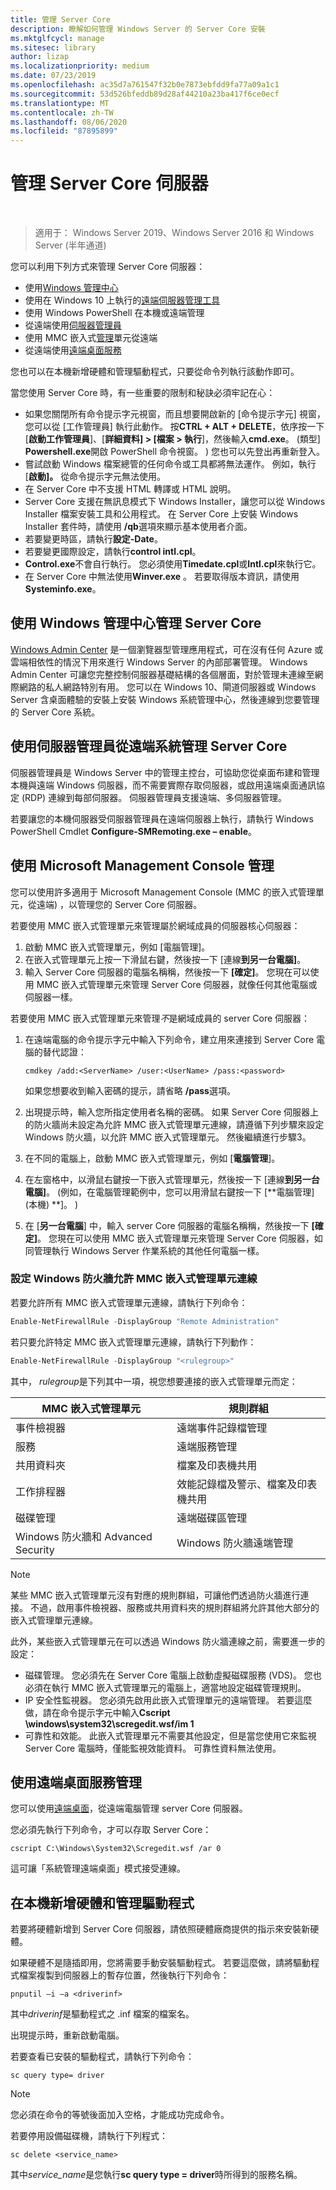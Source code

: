 ```yaml
---
title: 管理 Server Core
description: 瞭解如何管理 Windows Server 的 Server Core 安裝
ms.mktglfcycl: manage
ms.sitesec: library
author: lizap
ms.localizationpriority: medium
ms.date: 07/23/2019
ms.openlocfilehash: ac35d7a761547f32b0e7873ebfdd9fa77a09a1c1
ms.sourcegitcommit: 53d526bfeddb89d28af44210a23ba417f6ce0ecf
ms.translationtype: MT
ms.contentlocale: zh-TW
ms.lasthandoff: 08/06/2020
ms.locfileid: "87895899"
---
```

# <a name="manage-a-server-core-server"></a>管理 Server Core 伺服器
 
> 適用于： Windows Server 2019、Windows Server 2016 和 Windows Server (半年通道) 

您可以利用下列方式來管理 Server Core 伺服器：
- 使用[Windows 管理中心](../../manage/windows-admin-center/overview.md)
- 使用在 Windows 10 上執行的[遠端伺服器管理工具](../../remote/remote-server-administration-tools.md)
- 使用 Windows PowerShell 在本機或遠端管理
- 從遠端使用[伺服器管理員](../server-manager/server-manager.md)
- 使用 MMC 嵌入式[管理](#managing-with-microsoft-management-console)單元從遠端
- 從遠端使用[遠端桌面服務](#managing-with-remote-desktop-services)

您也可以在本機新增硬體和管理驅動程式，只要從命令列執行該動作即可。

當您使用 Server Core 時，有一些重要的限制和秘訣必須牢記在心：

- 如果您關閉所有命令提示字元視窗，而且想要開啟新的 [命令提示字元] 視窗，您可以從 [工作管理員] 執行此動作。 按**CTRL \+ ALT \+ DELETE**，依序按一下 [**啟動工作管理員**]、[**詳細資料] > [檔案 > 執行**]，然後輸入**cmd.exe**。  (類型] **Powershell.exe**開啟 PowerShell 命令視窗。 ) 您也可以先登出再重新登入。
- 嘗試啟動 Windows 檔案總管的任何命令或工具都將無法運作。 例如，執行 [**啟動]。** 從命令提示字元無法使用。
- 在 Server Core 中不支援 HTML 轉譯或 HTML 說明。
- Server Core 支援在無訊息模式下 Windows Installer，讓您可以從 Windows Installer 檔案安裝工具和公用程式。 在 Server Core 上安裝 Windows Installer 套件時，請使用 **/qb**選項來顯示基本使用者介面。
- 若要變更時區，請執行**設定-Date**。
- 若要變更國際設定，請執行**control intl.cpl**。
- **Control.exe**不會自行執行。 您必須使用**Timedate.cpl**或**Intl.cpl**來執行它。
- 在 Server Core 中無法使用**Winver.exe** 。 若要取得版本資訊，請使用**Systeminfo.exe**。

## <a name="managing-server-core-with-windows-admin-center"></a>使用 Windows 管理中心管理 Server Core
[Windows Admin Center](../../manage/windows-admin-center/overview.md) 是一個瀏覽器型管理應用程式，可在沒有任何 Azure 或雲端相依性的情況下用來進行 Windows Server 的內部部署管理。 Windows Admin Center 可讓您完整控制伺服器基礎結構的各個層面，對於管理未連線至網際網路的私人網路特別有用。 您可以在 Windows 10、閘道伺服器或 Windows Server 含桌面體驗的安裝上安裝 Windows 系統管理中心，然後連線到您要管理的 Server Core 系統。

## <a name="managing-server-core-remotely-with-server-manager"></a>使用伺服器管理員從遠端系統管理 Server Core

伺服器管理員是 Windows Server 中的管理主控台，可協助您從桌面布建和管理本機與遠端 Windows 伺服器，而不需要實際存取伺服器，或啟用遠端桌面通訊協定 (RDP) 連線到每部伺服器。 伺服器管理員支援遠端、多伺服器管理。

若要讓您的本機伺服器受伺服器管理員在遠端伺服器上執行，請執行 Windows PowerShell Cmdlet **Configure-SMRemoting.exe – enable**。

## <a name="managing-with-microsoft-management-console"></a>使用 Microsoft Management Console 管理

您可以使用許多適用于 Microsoft Management Console (MMC 的嵌入式管理單元，從遠端) ，以管理您的 Server Core 伺服器。

若要使用 MMC 嵌入式管理單元來管理屬於網域成員的伺服器核心伺服器：

1. 啟動 MMC 嵌入式管理單元，例如 [電腦管理]。
2. 在嵌入式管理單元上按一下滑鼠右鍵，然後按一下 [連線**到另一台電腦]**。
2. 輸入 Server Core 伺服器的電腦名稱稱，然後按一下 **[確定]**。 您現在可以使用 MMC 嵌入式管理單元來管理 Server Core 伺服器，就像任何其他電腦或伺服器一樣。

若要使用 MMC 嵌入式管理單元來管理*不*是網域成員的 server Core 伺服器：

1. 在遠端電腦的命令提示字元中輸入下列命令，建立用來連接到 Server Core 電腦的替代認證：

   ```
   cmdkey /add:<ServerName> /user:<UserName> /pass:<password>
   ```

   如果您想要收到輸入密碼的提示，請省略 **/pass**選項。

2. 出現提示時，輸入您所指定使用者名稱的密碼。
   如果 Server Core 伺服器上的防火牆尚未設定為允許 MMC 嵌入式管理單元連線，請遵循下列步驟來設定 Windows 防火牆，以允許 MMC 嵌入式管理單元。 然後繼續進行步驟3。
3. 在不同的電腦上，啟動 MMC 嵌入式管理單元，例如 [**電腦管理**]。
4. 在左窗格中，以滑鼠右鍵按一下嵌入式管理單元，然後按一下 [連線**到另一台電腦]**。  (例如，在電腦管理範例中，您可以用滑鼠右鍵按一下 [**電腦管理] (本機) **]。 ) 
5. 在 [**另一台電腦**] 中，輸入 server Core 伺服器的電腦名稱稱，然後按一下 **[確定]**。 您現在可以使用 MMC 嵌入式管理單元來管理 Server Core 伺服器，如同管理執行 Windows Server 作業系統的其他任何電腦一樣。

### <a name="to-configure-windows-firewall-to-allow-mmc-snap-ins-to-connect"></a>設定 Windows 防火牆允許 MMC 嵌入式管理單元連線
若要允許所有 MMC 嵌入式管理單元連線，請執行下列命令：

```PowerShell
Enable-NetFirewallRule -DisplayGroup "Remote Administration"
```

若只要允許特定 MMC 嵌入式管理單元連線，請執行下列動作：

```PowerShell
Enable-NetFirewallRule -DisplayGroup "<rulegroup>"
```

其中， *rulegroup*是下列其中一項，視您想要連接的嵌入式管理單元而定：

| MMC 嵌入式管理單元                            | 規則群組                                            |
| ---------------------------------------- | ------------------------------------------------------- |
| 事件檢視器                           | 遠端事件記錄檔管理                           |
| 服務                               | 遠端服務管理                             |
| 共用資料夾                         | 檔案及印表機共用                              |
| 工作排程器                         | 效能記錄檔及警示、檔案及印表機共用 |
| 磁碟管理                        | 遠端磁碟區管理                              |
| Windows 防火牆和 Advanced Security | Windows 防火牆遠端管理                    |


> [!NOTE]
> 某些 MMC 嵌入式管理單元沒有對應的規則群組，可讓他們透過防火牆進行連接。 不過，啟用事件檢視器、服務或共用資料夾的規則群組將允許其他大部分的嵌入式管理單元連線。
>
> 此外，某些嵌入式管理單元在可以透過 Windows 防火牆連線之前，需要進一步的設定：
>
> - 磁碟管理。 您必須先在 Server Core 電腦上啟動虛擬磁碟服務 (VDS)。 您也必須在執行 MMC 嵌入式管理單元的電腦上，適當地設定磁碟管理規則。
> - IP 安全性監視器。 您必須先啟用此嵌入式管理單元的遠端管理。 若要這麼做，請在命令提示字元中輸入**Cscript \windows\system32\scregedit.wsf/im 1**
> - 可靠性和效能。 此嵌入式管理單元不需要其他設定，但是當您使用它來監視 Server Core 電腦時，僅能監視效能資料。 可靠性資料無法使用。

## <a name="managing-with-remote-desktop-services"></a>使用遠端桌面服務管理

您可以使用[遠端桌面](../../remote/remote-desktop-services/welcome-to-rds.md)，從遠端電腦管理 server Core 伺服器。

您必須先執行下列命令，才可以存取 Server Core：

```
cscript C:\Windows\System32\Scregedit.wsf /ar 0
```

這可讓「系統管理遠端桌面」模式接受連線。

## <a name="add-hardware-and-manage-drivers-locally"></a>在本機新增硬體和管理驅動程式

若要將硬體新增到 Server Core 伺服器，請依照硬體廠商提供的指示來安裝新硬體。

如果硬體不是隨插即用，您將需要手動安裝驅動程式。 若要這麼做，請將驅動程式檔案複製到伺服器上的暫存位置，然後執行下列命令：

```
pnputil –i –a <driverinf>
```

其中*driverinf*是驅動程式之 .inf 檔案的檔案名。

出現提示時，重新啟動電腦。

若要查看已安裝的驅動程式，請執行下列命令：

```
sc query type= driver
```

> [!NOTE]
> 您必須在命令的等號後面加入空格，才能成功完成命令。

若要停用設備磁碟機，請執行下列程式：

```
sc delete <service_name>
```

其中*service_name*是您執行**sc query type = driver**時所得到的服務名稱。